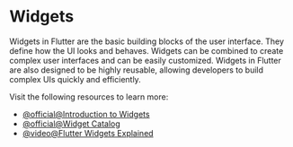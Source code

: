 # Widgets

Widgets in Flutter are the basic building blocks of the user interface. They define how the UI looks and behaves. Widgets can be combined to create complex user interfaces and can be easily customized. Widgets in Flutter are also designed to be highly reusable, allowing developers to build complex UIs quickly and efficiently.

Visit the following resources to learn more:

- [@official@Introduction to Widgets](https://docs.flutter.dev/development/ui/widgets-intro)
- [@official@Widget Catalog](https://docs.flutter.dev/development/ui/widgets)
- [@video@Flutter Widgets Explained](https://www.youtube.com/watch?v=FU2Eeizo95o)
